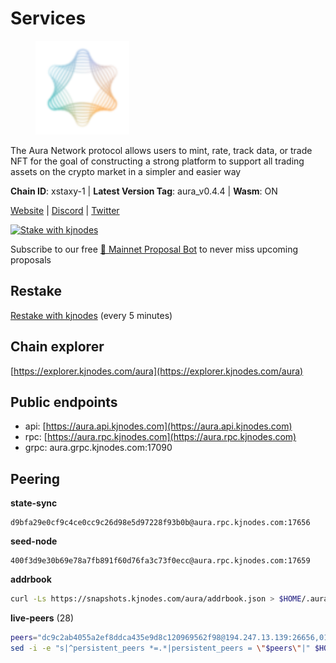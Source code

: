 # Services

<figure><img src="https://raw.githubusercontent.com/kj89/cosmos-images/main/logos/aura.png" width="150" alt=""><figcaption></figcaption></figure>

The Aura Network protocol allows users to mint, rate, track data,  or trade NFT for the goal of constructing a strong platform to  support all trading assets on the crypto market in a simpler and easier way

**Chain ID**: xstaxy-1 | **Latest Version Tag**: aura_v0.4.4 | **Wasm**: ON

[Website](https://aura.network) | [Discord](https://discord.gg/hpvF5QcWRf) | [Twitter](https://twitter.com/AuraNetworkHQ)

[![Stake with kjnodes](https://i.ibb.co/cr44Q8j/button-stake-with-kjnodes.png)](https://restake.app/aura/auravaloper17q4k3j6kcslrcuxtj9mxdcgez7kw7jdma8ykjs)

Subscribe to our free [🤖 Mainnet Proposal Bot](https://t.me/kjnodes_proposal_bot) to never miss upcoming proposals

## Restake

[Restake with kjnodes](https://restake.app/aura/auravaloper17q4k3j6kcslrcuxtj9mxdcgez7kw7jdma8ykjs) (every 5 minutes)
## Chain explorer
[https://explorer.kjnodes.com/aura](https://explorer.kjnodes.com/aura)

## Public endpoints

* api: [https://aura.api.kjnodes.com](https://aura.api.kjnodes.com)
* rpc: [https://aura.rpc.kjnodes.com](https://aura.rpc.kjnodes.com)
* grpc: aura.grpc.kjnodes.com:17090

## Peering

**state-sync**

```text
d9bfa29e0cf9c4ce0cc9c26d98e5d97228f93b0b@aura.rpc.kjnodes.com:17656
```

**seed-node**

```text
400f3d9e30b69e78a7fb891f60d76fa3c73f0ecc@aura.rpc.kjnodes.com:17659
```

**addrbook**
```bash
curl -Ls https://snapshots.kjnodes.com/aura/addrbook.json > $HOME/.aura/config/addrbook.json
```

**live-peers** (28)
```bash
peers="dc9c2ab4055a2ef8ddca435e9d8c120969562f98@194.247.13.139:26656,0179528068da0dfaf61005cf5aa28793ca42b129@85.25.74.163:26656,dce07d176e5ba4cfdc7b806eb80eabab162a09d0@45.76.213.229:26656,d9bfa29e0cf9c4ce0cc9c26d98e5d97228f93b0b@65.109.88.38:17656,3e05f2b0fdd750511dbff9d3f6a47d3bc3d4b1f0@141.95.204.81:61456,42aaa8c2007e34ebc5ba1019251845d0ed591435@143.42.74.78:26656,a859027129ee2524b57c43b9ecbe3bcc4d120efb@195.3.222.183:26656,ddad7ae9754de0a474a7bb14f063a17d0fbcf510@107.155.65.7:26656,670c0c23a1196e706e058133fbbb156f7f33b352@5.9.95.147:26656,41caa4106f68977e3a5123e56f57934a2d34a1c1@95.214.53.215:26966,3e7ef25f1c9829351936884618659167400eb0f1@142.132.149.171:26656,b6a0d0d030f35ffffcfe92e72ea13933c1adbe62@116.202.174.253:21656,a19b89ebbf7331f435b8ef100ce501d2377922ea@209.126.116.182:26656,0599779759ed60e12ed39a94cd02d303ba10d591@95.214.52.174:36656,ee5dcdba835ca45249e13955da89257d67064548@142.44.213.82:7530,7e2e27b0dde76d0e41645e49af442bf2e6b2f68c@13.230.20.39:26656,1584b3aa3969def4a9f70555b3b442d334053e94@148.113.159.22:10156,ed15ae05f17dd4e672eec0a96c38364d063b68dc@65.108.6.45:60756,5e87d03a29ceca5e376e55588d9b099bb5d9524f@144.202.72.17:25656,7885a9e940b45b9a2183488ca3a901b043b6ed67@144.76.40.53:21756,a58b4dec687b60ba05cf9a3e4cd1181b09c0661f@65.109.93.152:34656,10b4cb9cbd7d3dae1aacc97355c1269ce5e36c57@93.190.141.68:21056,f43c7c9a194ee5a97665a9aad8f887fdbb75e4ca@65.109.225.86:46656,71bb73be4f030e47b813350ee32076ee43c67c27@134.209.111.108:26656,a60a9f3400cb978b313ad5a47d59f6c518ef2a04@3.135.201.61:26656,cbfdf2f8ca45328959f90972f69634fa5f4b14da@80.232.244.29:26656,c9c0b28dcf2db5f0e7b756986d3326d62ba47e78@144.126.147.58:26656,358b375d2ed068e5670301760476637aa9ad79a0@51.79.19.15:30656"
sed -i -e "s|^persistent_peers *=.*|persistent_peers = \"$peers\"|" $HOME/.aura/config/config.toml
```
